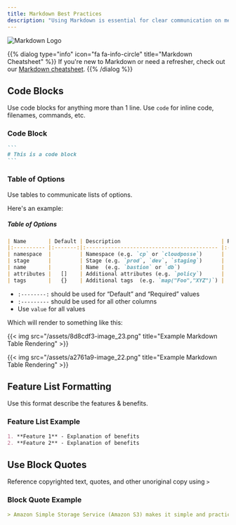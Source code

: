 ```yaml
---
title: Markdown Best Practices
description: "Using Markdown is essential for clear communication on mediums such as GitHub, Slack or just plain text. Here are some of our recommendations on when to use certain conventions."
---
```


![Markdown Logo](/assets/13f56b6-markdown.png)

{{% dialog type="info" icon="fa fa-info-circle" title="Markdown Cheatsheet" %}} If you're new to Markdown or need a refresher, check out our [Markdown cheatsheet](/development/markdown). {{% /dialog %}}

## Code Blocks

Use code blocks for anything more than 1 line. Use `code` for inline code, filenames, commands, etc.

### Code Block

~~~~markdown
```
# This is a code block
```
~~~~


### Table of Options

Use tables to communicate lists of options.

Here's an example:

##### Table of Options
```markdown
| Name       | Default | Description                                | Required |
|:---------- |:-------:|:------------------------------------------ |:--------:|
| namespace  |         | Namespace (e.g. `cp` or `cloudposse`)      |   Yes    |
| stage      |         | Stage (e.g. `prod`, `dev`, `staging`)      |   Yes    |
| name       |         | Name  (e.g. `bastion` or `db`)             |   Yes    |
| attributes |   []    | Additional attributes (e.g. `policy`)      |    No    |
| tags       |   {}    | Additional tags  (e.g. `map("Foo","XYZ")`) |    No    |
```

* `:--------:` should be used for “Default” and “Required” values
* `:---------` should be used for all other columns
* Use `value` for all values


Which will render to something like this:

{{< img src="/assets/8d8cdf3-image_23.png" title="Example Markdown Table Rendering" >}}

{{< img src="/assets/a2761a9-image_22.png" title="Example Markdown Table Rendering" >}}

## Feature List Formatting

Use this format describe the features & benefits.

### Feature List Example

```markdown
1. **Feature 1** - Explanation of benefits
2. **Feature 2** - Explanation of benefits
```

## Use Block Quotes

Reference copyrighted text, quotes, and other unoriginal copy using `>`

### Block Quote Example

```markdown
> Amazon Simple Storage Service (Amazon S3) makes it simple and practical to collect, store, and analyze data - regardless of format – all at massive scale.
```
